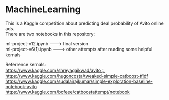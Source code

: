 # MachineLearning
This is a Kaggle competition about predicting deal probability of Avito online ads.  
There are two notebooks in this repository: 

  ml-project-v12.ipynb   --->  final version  
  ml-project-v6(1).ipynb   --->  other attempts after reading some helpful kernals

Referrence kernals:  
https://www.kaggle.com/shreyagaikwad/avito；  
https://www.kaggle.com/hugoncosta/tweaked-simple-catboost-tfidf  
https://www.kaggle.com/sudalairajkumar/simple-exploration-baseline-notebook-avito  
https://www.kaggle.com/bofeee/catboostattempt/notebook


